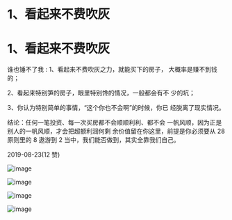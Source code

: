 # 1、看起来不费吹灰

# 1、看起来不费吹灰

谁也锤不了我 : 1、看起来不费吹灰之力，就能买下的房子， 大概率是赚不到钱的；

2、看起来特别笋的房子，眼里特别馋的情况，一般都会有不 少的坑；

3、你认为特别简单的事情，“这个你也不会啊”的时候，你已 经脱离了现实情况。

结论：任何一笔投资、每一次买房都不会顺顺利利、都不会 一帆风顺，因为正是别人的一帆风顺，才会把超额利润何剩 余价值留在你这里，前提是你必须要从 28 原则里的 8 遨游到 2 当中，我们能否做到，其实全靠我们自己。

2019-08-23(12 赞)

![image](img/Image_0241.png)

![image](img/Image_0251.png)

![image](img/Image_0261.png)

![image](img/Image_0271.png)